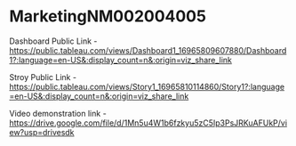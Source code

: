# MarketingNM002004005


Dashboard Public Link - https://public.tableau.com/views/Dashboard1_16965809607880/Dashboard1?:language=en-US&:display_count=n&:origin=viz_share_link

Stroy Public Link - https://public.tableau.com/views/Story1_16965810114860/Story1?:language=en-US&:display_count=n&:origin=viz_share_link

Video demonstration link -  https://drive.google.com/file/d/1Mn5u4W1b6fzkyu5zC5Ip3PsJRKuAFUkP/view?usp=drivesdk
